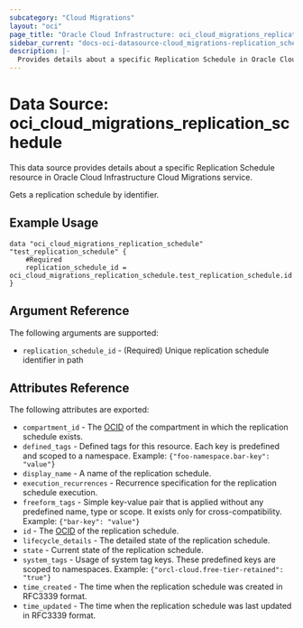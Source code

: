 ```yaml
---
subcategory: "Cloud Migrations"
layout: "oci"
page_title: "Oracle Cloud Infrastructure: oci_cloud_migrations_replication_schedule"
sidebar_current: "docs-oci-datasource-cloud_migrations-replication_schedule"
description: |-
  Provides details about a specific Replication Schedule in Oracle Cloud Infrastructure Cloud Migrations service
---
```


# Data Source: oci_cloud_migrations_replication_schedule
This data source provides details about a specific Replication Schedule resource in Oracle Cloud Infrastructure Cloud Migrations service.

Gets a replication schedule by identifier.

## Example Usage

```hcl
data "oci_cloud_migrations_replication_schedule" "test_replication_schedule" {
	#Required
	replication_schedule_id = oci_cloud_migrations_replication_schedule.test_replication_schedule.id
}
```

## Argument Reference

The following arguments are supported:

* `replication_schedule_id` - (Required) Unique replication schedule identifier in path


## Attributes Reference

The following attributes are exported:

* `compartment_id` - The [OCID](https://docs.cloud.oracle.com/iaas/Content/General/Concepts/identifiers.htm) of the compartment in which the replication schedule exists.
* `defined_tags` - Defined tags for this resource. Each key is predefined and scoped to a namespace. Example: `{"foo-namespace.bar-key": "value"}` 
* `display_name` - A name of the replication schedule.
* `execution_recurrences` - Recurrence specification for the replication schedule execution.
* `freeform_tags` - Simple key-value pair that is applied without any predefined name, type or scope. It exists only for cross-compatibility. Example: `{"bar-key": "value"}` 
* `id` - The [OCID](https://docs.cloud.oracle.com/iaas/Content/General/Concepts/identifiers.htm) of the replication schedule.
* `lifecycle_details` - The detailed state of the replication schedule.
* `state` - Current state of the replication schedule.
* `system_tags` - Usage of system tag keys. These predefined keys are scoped to namespaces. Example: `{"orcl-cloud.free-tier-retained": "true"}` 
* `time_created` - The time when the replication schedule was created in RFC3339 format.
* `time_updated` - The time when the replication schedule was last updated in RFC3339 format.

